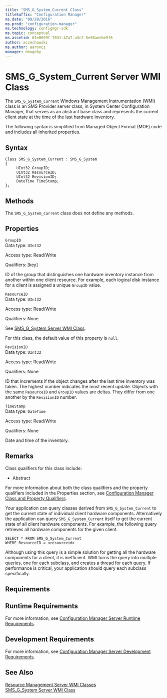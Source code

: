 ```yaml
---
title: "SMS_G_System_Current Class"
titleSuffix: "Configuration Manager"
ms.date: "09/20/2016"
ms.prod: "configuration-manager"
ms.technology: configmgr-sdk
ms.topic: conceptual
ms.assetid: 01e0699f-7031-47a7-a3c2-5e98aeebe5f6
author: aczechowski
ms.author: aaroncz
manager: dougeby
---
```

# SMS_G_System_Current Server WMI Class
The `SMS_G_System_Current` Windows Management Instrumentation (WMI) class is an SMS Provider server class, in System Center Configuration Manager, that serves as an abstract base class and represents the current client state at the time of the last hardware inventory.  

 The following syntax is simplified from Managed Object Format (MOF) code and includes all inherited properties.  

## Syntax  

```  
Class SMS_G_System_Current : SMS_G_System  
{  
     UInt32 GroupID;  
     UInt32 ResourceID;  
     UInt32 RevisionID;  
     DateTime TimeStamp;  
};  
```  

## Methods  
 The `SMS_G_System_Current` class does not define any methods.  

## Properties  
 `GroupID`  
 Data type: `UInt32`  

 Access type: Read/Write  

 Qualifiers: [key]  

 ID of the group that distinguishes one hardware inventory instance from another within one client resource. For example, each logical disk instance for a client is assigned a unique `GroupID` value.  

 `ResourceID`  
 Data type: `UInt32`  

 Access type: Read/Write  

 Qualifiers: None  

 See [SMS_G_System Server WMI Class](../../../../../develop/reference/core/clients/manage/sms_g_system-server-wmi-class.md).  

 For this class, the default value of this property is `null`.  

 `RevisionID`  
 Data type: `UInt32`  

 Access type: Read/Write  

 Qualifiers: None  

 ID that increments if the object changes after the last time inventory was taken. The highest number indicates the most recent update. Objects with the same `ResourceID` and `GroupID` values are deltas. They differ from one another by the `RevisionID` number.  

 `TimeStamp`  
 Data type: `DateTime`  

 Access type: Read/Write  

 Qualifiers: None  

 Date and time of the inventory.  

## Remarks  
 Class qualifiers for this class include:  

-   Abstract  

 For more information about both the class qualifiers and the property qualifiers included in the Properties section, see [Configuration Manager Class and Property Qualifiers](../../../../../develop/reference/misc/class-and-property-qualifiers.md).  

 Your application can query classes derived from `SMS_G_System_Current` to get the current state of individual client hardware components. Alternatively the application can query `SMS_G_System_Current` itself to get the current state of all client hardware components. For example, the following query retrieves all hardware components for the given client.  

```  
SELECT * FROM SMS_G_System_Current  
WHERE ResourceID = <resourceid>  
```  

 Although using this query is a simple solution for getting all the hardware components for a client, it is inefficient. WMI turns the query into multiple queries, one for each subclass, and creates a thread for each query. If performance is critical, your application should query each subclass specifically.  

## Requirements  

## Runtime Requirements  
 For more information, see [Configuration Manager Server Runtime Requirements](../../../../../develop/core/reqs/server-runtime-requirements.md).  

## Development Requirements  
 For more information, see [Configuration Manager Server Development Requirements](../../../../../develop/core/reqs/server-development-requirements.md).  

## See Also  
 [Resource Management Server WMI Classes](../../../../../develop/reference/core/clients/manage/configuration-manager-resource-management-server-wmi-classes.md)   
 [SMS_G_System Server WMI Class](../../../../../develop/reference/core/clients/manage/sms_g_system-server-wmi-class.md)
